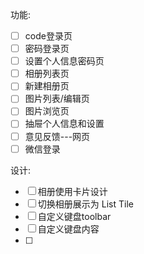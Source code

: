 功能:
* [ ] code登录页
* [ ] 密码登录页
* [ ] 设置个人信息密码页
* [ ] 相册列表页
* [ ] 新建相册页
* [ ] 图片列表/编辑页
* [ ] 图片浏览页
* [ ] 抽屉个人信息和设置
* [ ] 意见反馈---网页
* [ ] 微信登录

设计:
* [ ] 相册使用卡片设计
* [ ] 切换相册展示为 List Tile
* [ ] 自定义键盘toolbar
* [ ] 自定义键盘内容
* [ ] 